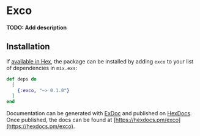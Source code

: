 # Exco

**TODO: Add description**

## Installation

If [available in Hex](https://hex.pm/docs/publish), the package can be installed
by adding `exco` to your list of dependencies in `mix.exs`:

```elixir
def deps do
  [
    {:exco, "~> 0.1.0"}
  ]
end
```

Documentation can be generated with [ExDoc](https://github.com/elixir-lang/ex_doc)
and published on [HexDocs](https://hexdocs.pm). Once published, the docs can
be found at [https://hexdocs.pm/exco](https://hexdocs.pm/exco).

